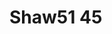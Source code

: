 # Shaw51 45
<a name="material" />
<script type="application/ld+json">

  {
    "@context": "https://schema.org/",
    "@type": "ChemicalSubstance",
    "http://purl.org/dc/terms/conformsTo":
      {
        "@type": "CreativeWork",
        "@id": "https://bioschemas.org/profiles/ChemicalSubstance/0.4-RELEASE/"
      },
    "@id": "https://egonw.github.io/nanowiki/nanowiki75.html#material",
    "name": "Shaw51 45",
    "sameAs: "http://127.0.0.1/mediawiki/index.php/Special:URIResolver/Shaw51_45"
  }
</script>

